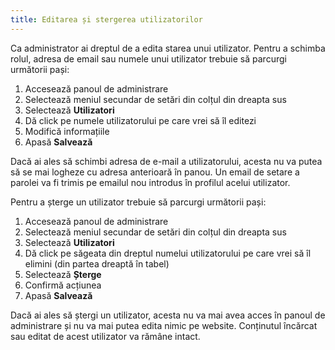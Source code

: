 ```yaml
---
title: Editarea și stergerea utilizatorilor
---
```


Ca administrator ai dreptul de a edita starea unui utilizator. Pentru
a schimba rolul, adresa de email sau numele unui utilizator trebuie să
parcurgi următorii pași:

1)  Accesează panoul de administrare
2)  Selectează meniul secundar de setări din colțul din dreapta sus
3)  Selectează **Utilizatori**
4)  Dă click pe numele utilizatorului pe care vrei să îl editezi
5)  Modifică informațiile
6)  Apasă **Salvează**

Dacă ai ales să schimbi adresa de e-mail a utilizatorului, acesta nu
va putea să se mai logheze cu adresa anterioară în panou. Un email de
setare a parolei va fi trimis pe emailul nou introdus în profilul
acelui utilizator.

Pentru a șterge un utilizator trebuie să parcurgi următorii pași:

1)  Accesează panoul de administrare
2)  Selectează meniul secundar de setări din colțul din dreapta sus
3)  Selectează **Utilizatori**
4)  Dă click pe săgeata din dreptul numelui utilizatorului pe care vrei
    să îl elimini (din partea dreaptă în tabel)
5)  Selectează **Șterge**
6)  Confirmă acțiunea
7)  Apasă **Salvează**

Dacă ai ales să ștergi un utilizator, acesta nu va mai avea acces în
panoul de administrare și nu va mai putea edita nimic pe website.
Conținutul încărcat sau editat de acest utilizator va rămâne intact.
